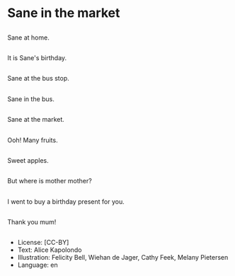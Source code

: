 # Sane in the market

##
Sane at home.

##
It is Sane's birthday.

##
Sane at the bus stop.

##
Sane in the bus.

##
Sane at the market.

##
Ooh! Many fruits.

##
Sweet apples.

##
But where is mother
mother?

##
I went to buy a birthday
present for you.

##
Thank you mum!

##
* License: [CC-BY]
* Text: Alice Kapolondo
* Illustration: Felicity Bell, Wiehan de Jager, Cathy Feek, Melany Pietersen
* Language: en
